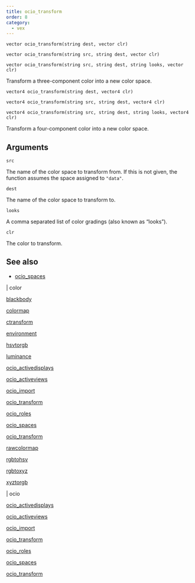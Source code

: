 ```yaml
---
title: ocio_transform
order: 8
category:
  - vex
---
```


`vector ocio_transform(string dest, vector clr)`

`vector ocio_transform(string src, string dest, vector clr)`

`vector ocio_transform(string src, string dest, string looks, vector clr)`

Transform a three-component color into a new color space.

`vector4 ocio_transform(string dest, vector4 clr)`

`vector4 ocio_transform(string src, string dest, vector4 clr)`

`vector4 ocio_transform(string src, string dest, string looks, vector4 clr)`

Transform a four-component color into a new color space.

## Arguments

`src`

The name of the color space to transform from. If this is not given, the function assumes the space assigned to `"data"`.

`dest`

The name of the color space to transform to.

`looks`

A comma separated list of color gradings (also known as “looks”).

`clr`

The color to transform.

## See also

- [ocio_spaces](ocio_spaces.html)

|
color

[blackbody](blackbody.html)

[colormap](colormap.html)

[ctransform](ctransform.html)

[environment](environment.html)

[hsvtorgb](hsvtorgb.html)

[luminance](luminance.html)

[ocio_activedisplays](ocio_activedisplays.html)

[ocio_activeviews](ocio_activeviews.html)

[ocio_import](ocio_import.html)

[ocio_transform](ocio_parsecolorspace.html)

[ocio_roles](ocio_roles.html)

[ocio_spaces](ocio_spaces.html)

[ocio_transform](ocio_transform.html)

[rawcolormap](rawcolormap.html)

[rgbtohsv](rgbtohsv.html)

[rgbtoxyz](rgbtoxyz.html)

[xyztorgb](xyztorgb.html)

|
ocio

[ocio_activedisplays](ocio_activedisplays.html)

[ocio_activeviews](ocio_activeviews.html)

[ocio_import](ocio_import.html)

[ocio_transform](ocio_parsecolorspace.html)

[ocio_roles](ocio_roles.html)

[ocio_spaces](ocio_spaces.html)

[ocio_transform](ocio_transform.html)
